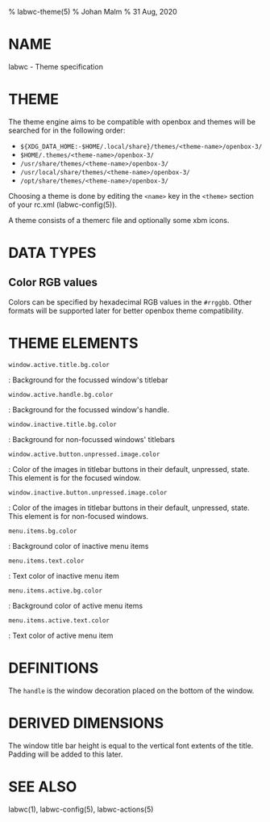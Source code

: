 % labwc-theme(5)
% Johan Malm
% 31 Aug, 2020

# NAME

labwc - Theme specification

# THEME

The theme engine aims to be compatible with openbox and themes will be
searched for in the following order:

- `${XDG_DATA_HOME:-$HOME/.local/share}/themes/<theme-name>/openbox-3/`  
- `$HOME/.themes/<theme-name>/openbox-3/`  
- `/usr/share/themes/<theme-name>/openbox-3/`  
- `/usr/local/share/themes/<theme-name>/openbox-3/`  
- `/opt/share/themes/<theme-name>/openbox-3/`  

Choosing a theme is done by editing the `<name>` key in the `<theme>`
section of your rc.xml (labwc-config(5)).

A theme consists of a themerc file and optionally some xbm icons.

# DATA TYPES

## Color RGB values

Colors can be specified by hexadecimal RGB values in the `#rrggbb`.
Other formats will be supported later for better openbox theme
compatibility.

# THEME ELEMENTS

`window.active.title.bg.color`

:   Background for the focussed window's titlebar

`window.active.handle.bg.color`

:   Background for the focussed window's handle.

`window.inactive.title.bg.color`

:   Background for non-focussed windows' titlebars

`window.active.button.unpressed.image.color`

:   Color of the images in titlebar buttons in their default, unpressed,
    state. This element is for the focused window.

`window.inactive.button.unpressed.image.color`

:   Color of the images in titlebar buttons in their default, unpressed,
    state. This element is for non-focused windows.

`menu.items.bg.color`

:   Background color of inactive menu items

`menu.items.text.color`

:   Text color of inactive menu item

`menu.items.active.bg.color`

:   Background color of active menu items

`menu.items.active.text.color`

:   Text color of active menu item

# DEFINITIONS

The `handle` is the window decoration placed on the bottom of the window.

# DERIVED DIMENSIONS

The window title bar height is equal to the vertical font extents of the title.
Padding will be added to this later.

# SEE ALSO

labwc(1), labwc-config(5), labwc-actions(5)
